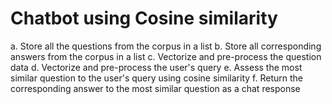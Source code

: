 # Chatbot using Cosine similarity
a.	Store all the questions from the corpus in a list
b.	Store all corresponding answers from the corpus in a list
c.	Vectorize and pre-process the question data
d.	Vectorize and pre-process the user's query
e.	Assess the most similar question to the user's query using cosine similarity
f.	Return the corresponding answer to the most similar question as a chat response

